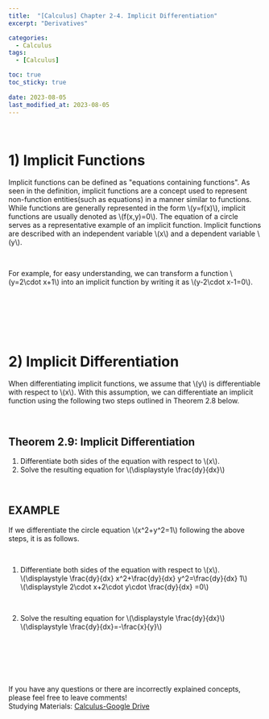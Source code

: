 ```yaml
---
title:  "[Calculus] Chapter 2-4. Implicit Differentiation"
excerpt: "Derivatives"

categories:
  - Calculus
tags:
  - [Calculus]

toc: true
toc_sticky: true
 
date: 2023-08-05
last_modified_at: 2023-08-05
---
```


&nbsp;

# 1) Implicit Functions
Implicit functions can be defined as "equations containing functions". As seen in the definition, implicit functions are a concept used to represent non-function entities(such as equations) in a manner similar to functions. While functions are generally represented in the form \\(y=f(x)\\), implicit functions are usually denoted as \\(f(x,y)=0\\). The equation of a circle serves as a representative example of an implicit function. Implicit functions are described with an independent variable \\(x\\) and a dependent variable \\(y\\).

&nbsp;

For example, for easy understanding, we can transform a function \\(y=2\cdot x+1\\) into an implicit function by writing it as \\(y-2\cdot x-1=0\\).

&nbsp;

&nbsp;

&nbsp;

# 2) Implicit Differentiation
When differentiating implicit functions, we assume that \\(y\\) is differentiable with respect to \\(x\\). With this assumption, we can differentiate an implicit function using the following two steps outlined in Theorem 2.8 below.

&nbsp;

## Theorem 2.9: Implicit Differentiation
1. Differentiate both sides of the equation with respect to \\(x\\).
2. Solve the resulting equation for \\(\displaystyle \frac{dy}{dx}\\)

&nbsp;

## EXAMPLE
If we differentiate the circle equation \\(x^2+y^2=1\\) following the above steps, it is as follows.

&nbsp;

1. Differentiate both sides of the equation with respect to \\(x\\).\
\\(\displaystyle \frac{dy}{dx} x^2+\frac{dy}{dx} y^2=\frac{dy}{dx} 1\\)\
\\(\displaystyle 2\cdot x+2\cdot y\cdot \frac{dy}{dx} =0\\)

&nbsp;

2. Solve the resulting equation for \\(\displaystyle \frac{dy}{dx}\\)\
\\(\displaystyle \frac{dy}{dx}=-\frac{x}{y}\\)

&nbsp;

&nbsp;

&nbsp;

If you have any questions or there are incorrectly explained concepts, please feel free to leave comments!\
Studying Materials: ​[Calculus-Google Drive](https://drive.google.com/drive/u/4/folders/1drK_vOgSmtsIKQOBA4gfI9Nj6-aPelun)
